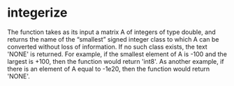 # integerize
The function takes as its input a matrix A of integers of type double, and returns the name of the “smallest” signed integer class to which A can be converted without loss of information. If no such class exists, the text 'NONE' is returned. For example, if the smallest element of A is -100 and the largest is +100, then the function would return 'int8'. As another example, if there is an element of A equal to -1e20, then the function would return 'NONE'.
